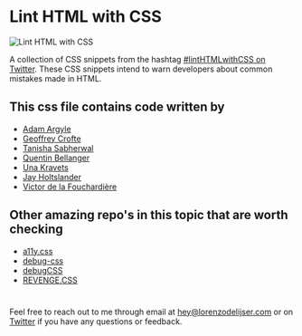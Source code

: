 # Lint HTML with CSS

![Lint HTML with CSS](https://repository-images.githubusercontent.com/277086414/dff26d00-bdf7-11ea-9945-604b96aa0899 "Lint HTML with CSS Cover Image")

A collection of CSS snippets from the hashtag [#lintHTMLwithCSS on Twitter](https://twitter.com/search?q=%23lintHTMLwithCSS). These CSS snippets intend to warn developers about common mistakes made in HTML.

## This css file contains code written by
- [Adam Argyle](https://twitter.com/argyleink)
- [Geoffrey Crofte](https://twitter.com/geoffreycrofte)
- [Tanisha Sabherwal](https://twitter.com/tanishaaa03)
- [Quentin Bellanger](https://twitter.com/bellanger_q)
- [Una Kravets](https://twitter.com/Una)
- [Jay Holtslander](https://twitter.com/j_holtslander)
- [Victor de la Fouchardière](https://twitter.com/TrustedSheriff)

## Other amazing repo's in this topic that are worth checking
- [a11y.css](https://github.com/ffoodd/a11y.css)
- [debug-css](https://github.com/nternetinspired/debug-css)
- [debugCSS](https://github.com/imbrianj/debugCSS)
- [REVENGE.CSS](https://github.com/Heydon/REVENGE.CSS)

#

Feel free to reach out to me through email at [hey@lorenzodelijser.com](mailto:hey@lorenzodelijser.com) or on [Twitter](https://twitter.com/lorenzodelijser) if you have any questions or feedback.

